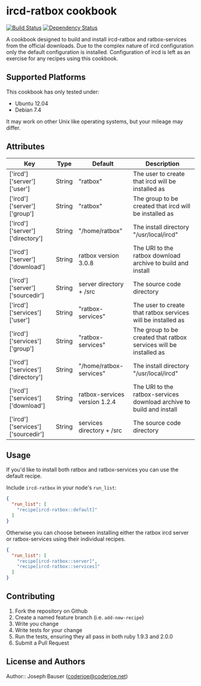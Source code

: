 # ircd-ratbox cookbook

[![Build Status](https://travis-ci.org/coderjoe/chef-ircd-ratbox.svg?branch=master)](https://travis-ci.org/coderjoe/chef-ircd-ratbox)
[![Dependency Status](https://gemnasium.com/coderjoe/chef-ircd-ratbox.svg)](https://gemnasium.com/coderjoe/chef-ircd-ratbox)

A cookbook designed to build and install ircd-ratbox and ratbox-services from the official downloads.
Due to the complex nature of ircd configuration only the default configuration is installed.
Configuration of ircd is left as an exercise for any recipes using this cookbook.

## Supported Platforms

This cookbook has only tested under:
 - Ubuntu 12.04
 - Debian 7.4

It may work on other Unix like operating systems, but your mileage may differ.

## Attributes

| Key                                | Type    | Default                           | Description                                                          |
|------------------------------------|---------|-----------------------------------|----------------------------------------------------------------------|
| ['ircd']['server']['user']         | String  | "ratbox"                          | The user to create that ircd will be installed as                    |
| ['ircd']['server']['group']        | String  | "ratbox"                          | The group to be created that ircd will be installed as               |
| ['ircd']['server']['directory']    | String  | "/home/ratbox"                    | The install directory "/usr/local/ircd"                              |
| ['ircd']['server']['download']     | String  | ratbox version 3.0.8              | The URI to the ratbox download archive to build and install          |
| ['ircd']['server']['sourcedir']    | String  | server directory + /src           | The source code directory                                            |
| ['ircd']['services']['user']       | String  | "ratbox-services"                 | The user to create that ratbox services will be installed as         |
| ['ircd']['services']['group']      | String  | "ratbox-services"                 | The group to be created that ratbox services will be installed as    |
| ['ircd']['services']['directory']  | String  | "/home/ratbox-services"           | The install directory "/usr/local/ircd"                              |
| ['ircd']['services']['download']   | String  | ratbox-services version 1.2.4     | The URI to the ratbox-services download archive to build and install |
| ['ircd']['services']['sourcedir']  | String  | services directory + /src         | The source code directory                                            |

## Usage

If you'd like to install both ratbox and ratbox-services you can use the default recipe.

Include `ircd-ratbox` in your node's `run_list`:

```json
{
  "run_list": [
    "recipe[ircd-ratbox::default]"
  ]
}
```

Otherwise you can choose between installing either the ratbox ircd server or ratbox-services
using their individual recipes.

```json
{
  "run_list": [
    "recipe[ircd-ratbox::server]",
    "recipe[ircd-ratbox::services]"
  ]
}
```

## Contributing

1. Fork the repository on Github
2. Create a named feature branch (i.e. `add-new-recipe`)
3. Write you change
4. Write tests for your change
5. Run the tests, ensuring they all pass in both ruby 1.9.3 and 2.0.0
6. Submit a Pull Request

## License and Authors

Author:: Joseph Bauser (coderjoe@coderjoe.net)
